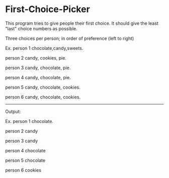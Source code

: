 # First-Choice-Picker

This program  tries to give people their first choice. It should give the least "last" choice numbers as possible. 


Three choices per person; in order of preference (left to right)

Ex.
person 1 chocolate,candy,sweets.

person 2 candy, cookies, pie.

person 3 candy, chocolate, pie.

person 4 candy, chocolate, pie.

person 5 candy, chocolate, cookies.

person 6 candy, chocolate, cookies.
______________________________________________________


Output:

Ex.
person 1 chocolate.

person 2 candy

person 3 candy

person 4 chocolate

person 5 chocolate

person 6 cookies
